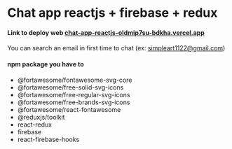 # Chat app reactjs + firebase + redux

#### Link to deploy web [chat-app-reactjs-oldmip7su-bdkha.vercel.app](https://chat-app-reactjs-bdkha.vercel.app/)
  You can search an email in first time to chat (ex: simpleart1122@gmail.com)
  
#### npm package you have to 
- @fortawesome/fontawesome-svg-core
- @fortawesome/free-solid-svg-icons
- @fortawesome/free-regular-svg-icons
- @fortawesome/free-brands-svg-icons
- @fortawesome/react-fontawesome
- @reduxjs/toolkit
- react-redux
- firebase
- react-firebase-hooks
